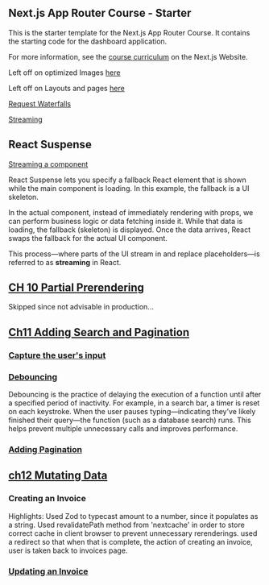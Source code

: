 ## Next.js App Router Course - Starter

This is the starter template for the Next.js App Router Course. It contains the starting code for the dashboard application.

For more information, see the [course curriculum](https://nextjs.org/learn) on the Next.js Website.

Left off on optimized Images [here](https://nextjs.org/learn/dashboard-app/optimizing-fonts-images#why-optimize-images)

Left off on Layouts and pages
[here](https://nextjs.org/learn/dashboard-app/creating-layouts-and-pages)

[Request Waterfalls](https://nextjs.org/learn/dashboard-app/fetching-data#what-are-request-waterfalls)

[Streaming](https://nextjs.org/learn/dashboard-app/streaming)

## React Suspense

[Streaming a component](https://nextjs.org/learn/dashboard-app/streaming#streaming-a-component)

React Suspense lets you specify a fallback React element that is shown while the main component is loading. In this example, the fallback is a UI skeleton.

In the actual component, instead of immediately rendering with props, we can perform business logic or data fetching inside it. While that data is loading, the fallback (skeleton) is displayed. Once the data arrives, React swaps the fallback for the actual UI component.

This process—where parts of the UI stream in and replace placeholders—is referred to as **streaming** in React.

## **[CH 10 Partial Prerendering](https://nextjs.org/learn/dashboard-app/partial-prerendering)**

Skipped since not advisable in production...

## [Ch11 Adding Search and Pagination](https://nextjs.org/learn/dashboard-app/adding-search-and-pagination)

### [Capture the user's input](https://nextjs.org/learn/dashboard-app/adding-search-and-pagination#1-capture-the-users-input)

### [Debouncing](https://nextjs.org/learn/dashboard-app/adding-search-and-pagination#best-practice-debouncing)

Debouncing is the practice of delaying the execution of a function until after a specified period of inactivity. For example, in a search bar, a timer is reset on each keystroke. When the user pauses typing—indicating they’ve likely finished their query—the function (such as a database search) runs. This helps prevent multiple unnecessary calls and improves performance.

### [Adding Pagination](https://nextjs.org/learn/dashboard-app/adding-search-and-pagination#adding-pagination)

## [ch12 Mutating Data](https://nextjs.org/learn/dashboard-app/mutating-data)

### Creating an Invoice

Highlights: Used Zod to typecast amount to a number, since it populates as a string. Used revalidatePath method from 'nextcache' in order to store correct cache in client browser to prevent unnecessary rerenderings. used a redirect so that when that is complete, the action of creating an invoice, user is taken back to invoices page.

### [Updating an Invoice](https://nextjs.org/learn/dashboard-app/mutating-data#updating-an-invoice)
